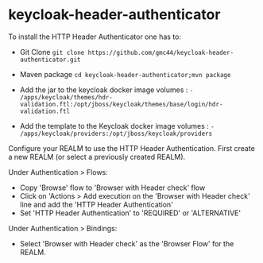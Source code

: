 # keycloak-header-authenticator

To install the HTTP Header Authenticator one has to:

* Git Clone
`git clone https://github.com/gmc44/keycloak-header-authenticator.git`

* Maven package
`cd keycloak-header-authenticator;mvn package`

* Add the jar to the keycloak docker image volumes :
`- /apps/keycloak/themes/hdr-validation.ftl:/opt/jboss/keycloak/themes/base/login/hdr-validation.ftl`

* Add the template to the Keycloak docker image volumes :
`- /apps/keycloak/providers:/opt/jboss/keycloak/providers`

Configure your REALM to use the HTTP Header Authentication.
First create a new REALM (or select a previously created REALM).

Under Authentication > Flows:
* Copy 'Browse' flow to 'Browser with Header check' flow
* Click on 'Actions > Add execution on the 'Browser with Header check' line and add the 'HTTP Header Authentication'
* Set 'HTTP Header Authentication' to 'REQUIRED' or 'ALTERNATIVE'

Under Authentication > Bindings:
* Select 'Browser with Header check' as the 'Browser Flow' for the REALM.
